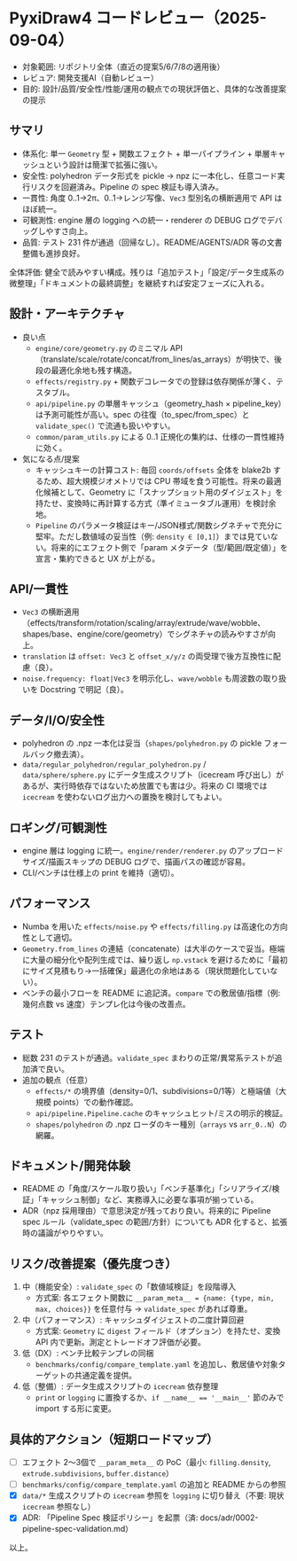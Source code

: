 # PyxiDraw4 コードレビュー（2025-09-04）

- 対象範囲: リポジトリ全体（直近の提案5/6/7/8の適用後）
- レビュア: 開発支援AI（自動レビュー）
- 目的: 設計/品質/安全性/性能/運用の観点での現状評価と、具体的な改善提案の提示

## サマリ
- 体系化: 単一 `Geometry` 型 + 関数エフェクト + 単一パイプライン + 単層キャッシュという設計は簡潔で拡張に強い。
- 安全性: polyhedron データ形式を pickle → npz に一本化し、任意コード実行リスクを回避済み。Pipeline の spec 検証も導入済み。
- 一貫性: 角度 0..1→2π、0..1→レンジ写像、`Vec3` 型別名の横断適用で API はほぼ統一。
- 可観測性: engine 層の logging への統一・renderer の DEBUG ログでデバッグしやすさ向上。
- 品質: テスト 231 件が通過（回帰なし）。README/AGENTS/ADR 等の文書整備も進捗良好。

全体評価: 健全で読みやすい構成。残りは「追加テスト」「設定/データ生成系の微整理」「ドキュメントの最終調整」を継続すれば安定フェーズに入れる。

## 設計・アーキテクチャ
- 良い点
  - `engine/core/geometry.py` のミニマル API（translate/scale/rotate/concat/from_lines/as_arrays）が明快で、後段の最適化余地も残す構造。
  - `effects/registry.py` + 関数デコレータでの登録は依存関係が薄く、テスタブル。
  - `api/pipeline.py` の単層キャッシュ（geometry_hash × pipeline_key）は予測可能性が高い。spec の往復（to_spec/from_spec）と `validate_spec()` で流通も扱いやすい。
  - `common/param_utils.py` による 0..1 正規化の集約は、仕様の一貫性維持に効く。
- 気になる点/提案
  - キャッシュキーの計算コスト: 毎回 `coords/offsets` 全体を blake2b するため、超大規模ジオメトリでは CPU 帯域を食う可能性。将来の最適化候補として、Geometry に「スナップショット用のダイジェスト」を持たせ、変換時に再計算する方式（準イミュータブル運用）を検討余地。
  - `Pipeline` のパラメータ検証はキー/JSON様式/関数シグネチャで充分に堅牢。ただし数値域の妥当性（例: `density ∈ [0,1]`）までは見ていない。将来的にエフェクト側で「param メタデータ（型/範囲/既定値）」を宣言・集約できると UX が上がる。

## API/一貫性
- `Vec3` の横断適用（effects/transform/rotation/scaling/array/extrude/wave/wobble、shapes/base、engine/core/geometry）でシグネチャの読みやすさが向上。
- `translation` は `offset: Vec3` と `offset_x/y/z` の両受理で後方互換性に配慮（良）。
- `noise.frequency: float|Vec3` を明示化し、`wave/wobble` も周波数の取り扱いを Docstring で明記（良）。

## データ/I/O/安全性
- polyhedron の .npz 一本化は妥当（`shapes/polyhedron.py` の pickle フォールバック撤去済）。
- `data/regular_polyhedron/regular_polyhedron.py` / `data/sphere/sphere.py` にデータ生成スクリプト（icecream 呼び出し）があるが、実行時依存ではないため放置でも害は少。将来の CI 環境では `icecream` を使わないログ出力への置換を検討してもよい。

## ロギング/可観測性
- engine 層は logging に統一。`engine/render/renderer.py` のアップロードサイズ/描画スキップの DEBUG ログで、描画パスの確認が容易。
- CLI/ベンチは仕様上の print を維持（適切）。

## パフォーマンス
- Numba を用いた `effects/noise.py` や `effects/filling.py` は高速化の方向性として適切。
- `Geometry.from_lines` の連結（concatenate）は大半のケースで妥当。極端に大量の細分化や配列生成では、繰り返し `np.vstack` を避けるために「最初にサイズ見積もり→一括確保」最適化の余地はある（現状問題化していない）。
- ベンチの最小フローを README に追記済。`compare` での敷居値/指標（例: 幾何点数 vs 速度）テンプレ化は今後の改善点。

## テスト
- 総数 231 のテストが通過。`validate_spec` まわりの正常/異常系テストが追加済で良い。
- 追加の観点（任意）
  - `effects/*` の境界値（density=0/1、subdivisions=0/1等）と極端値（大規模 points）での動作確認。
  - `api/pipeline.Pipeline.cache` のキャッシュヒット/ミスの明示的検証。
  - `shapes/polyhedron` の .npz ローダのキー種別（`arrays` vs `arr_0..N`）の網羅。

## ドキュメント/開発体験
- README の「角度/スケール取り扱い」「ベンチ基準化」「シリアライズ/検証」「キャッシュ制御」など、実務導入に必要な事項が揃っている。
- ADR（npz 採用理由）で意思決定が残っており良い。将来的に Pipeline spec ルール（validate_spec の範囲/方針）についても ADR 化すると、拡張時の議論がやりやすい。

## リスク/改善提案（優先度つき）
1) 中（機能安全）: `validate_spec` の「数値域検証」を段階導入
   - 方式案: 各エフェクト関数に `__param_meta__ = {name: {type, min, max, choices}}` を任意付与 → `validate_spec` があれば尊重。
2) 中（パフォーマンス）: キャッシュダイジェストの二度計算回避
   - 方式案: `Geometry` に `digest` フィールド（オプション）を持たせ、変換 API 内で更新。測定とトレードオフ評価が必要。
3) 低（DX）: ベンチ比較テンプレの同梱
   - `benchmarks/config/compare_template.yaml` を追加し、敷居値や対象ターゲットの共通定義を提供。
4) 低（整備）: データ生成スクリプトの `icecream` 依存整理
   - `print` or `logging` に置換するか、`if __name__ == '__main__'` 節のみで import する形に変更。

## 具体的アクション（短期ロードマップ）
- [ ] エフェクト 2〜3個で `__param_meta__` の PoC（最小: `filling.density`, `extrude.subdivisions`, `buffer.distance`）
- [ ] `benchmarks/config/compare_template.yaml` の追加と README からの参照
- [x] `data/*` 生成スクリプトの `icecream` 参照を `logging` に切り替え（不要: 現状 `icecream` 参照なし）
- [x] ADR: 「Pipeline Spec 検証ポリシー」を起票（済: docs/adr/0002-pipeline-spec-validation.md）

以上。
